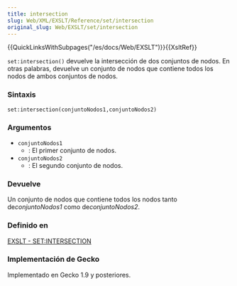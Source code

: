 ```yaml
---
title: intersection
slug: Web/XML/EXSLT/Reference/set/intersection
original_slug: Web/EXSLT/set/intersection
---
```


{{QuickLinksWithSubpages("/es/docs/Web/EXSLT")}}{{XsltRef}}

`set:intersection()` devuelve la intersección de dos conjuntos de nodos. En otras palabras, devuelve un conjunto de nodos que contiene todos los nodos de ambos conjuntos de nodos.

### Sintaxis

```
set:intersection(conjuntoNodos1,conjuntoNodos2)
```

### Argumentos

- `conjuntoNodos1`
  - : El primer conjunto de nodos.
- `conjuntoNodos2`
  - : El segundo conjunto de nodos.

### Devuelve

Un conjunto de nodos que contiene todos los nodos tanto de*conjuntoNodos1* como de*conjuntoNodos2*.

### Definido en

[EXSLT - SET:INTERSECTION](http://www.exslt.org/set/functions/intersection/index.html)

### Implementación de Gecko

Implementado en Gecko 1.9 y posteriores.
